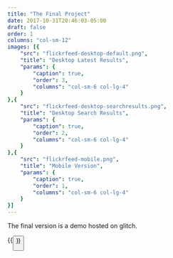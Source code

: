 ```yaml
---
title: "The Final Project"
date: 2017-10-31T20:46:03-05:00
draft: false
order: 1
columns: "col-sm-12"
images: [{
    "src": "flickrfeed-desktop-default.png",
    "title": "Desktop Latest Results",
    "params": {
        "caption": true,
        "order": 3,
        "columns": "col-sm-6 col-lg-4"
    }
},{
    "src": "flickrfeed-desktop-searchresults.png",
    "title": "Desktop Search Results",
    "params": {
        "caption": true,
        "order": 2,
        "columns": "col-sm-6 col-lg-4"
    }
},{
    "src": "flickrfeed-mobile.png",
    "title": "Mobile Version",
    "params": {
        "caption": true,
        "order": 1,
        "columns": "col-sm-6 col-lg-4"
    }
}]
---
```

The final version is a demo hosted on glitch.

{{<button  title="live version" link="https://flickrfeed.glitch.me/" class="btn-secondary"  >}}